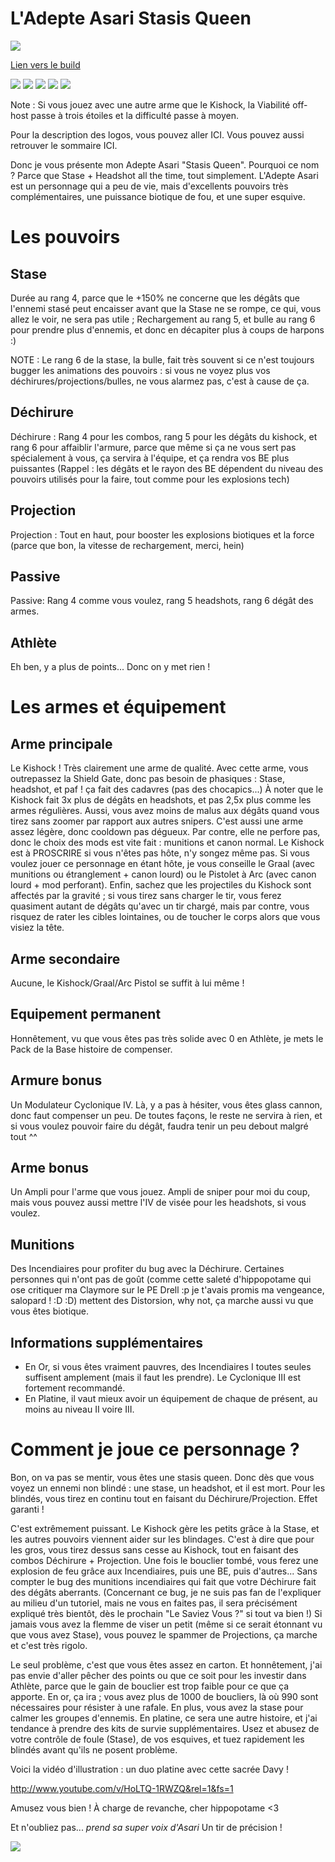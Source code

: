 L'Adepte Asari Stasis Queen
===========================


<img src="http://i.imgur.com/zR5YfiE.png" />

[Lien vers le build](http://kalence.drupalgardens.com/me3-builder#13!5601535!!24X55364!0F8A)


<img src="https://raw.githubusercontent.com/tst2005/me3master/static/img/logo1-or-et-platine.png" />
<img src="https://raw.githubusercontent.com/tst2005/me3master/static/img/logo2-0etoile.png" />
<img src="https://raw.githubusercontent.com/tst2005/me3master/static/img/logo3-orange.png" />
<img src="https://raw.githubusercontent.com/tst2005/me3master/static/img/logo4-3etoiles.png" />
<img src="https://raw.githubusercontent.com/tst2005/me3master/static/img/logo5-3etoiles.png" />

Note : Si vous jouez avec une autre arme que le Kishock, la Viabilité off-host passe à trois étoiles et la difficulté passe à moyen.

Pour la description des logos, vous pouvez aller ICI. Vous pouvez aussi retrouver le sommaire ICI.



Donc je vous présente mon Adepte Asari "Stasis Queen". Pourquoi ce nom ? Parce que Stase + Headshot all the time, tout simplement.
L'Adepte Asari est un personnage qui a peu de vie, mais d'excellents pouvoirs très complémentaires, une puissance biotique de fou, et une super esquive.

# Les pouvoirs

## Stase

Durée au rang 4, parce que le +150% ne concerne que les dégâts que l'ennemi stasé peut encaisser avant que la Stase ne se rompe, ce qui, vous allez le voir, ne sera pas utile ; Rechargement au rang 5, et bulle au rang 6 pour prendre plus d'ennemis, et donc en décapiter plus à coups de harpons :)

NOTE : Le rang 6 de la stase, la bulle, fait très souvent si ce n'est toujours bugger les animations des pouvoirs : si vous ne voyez plus vos déchirures/projections/bulles, ne vous alarmez pas, c'est à cause de ça.


## Déchirure

Déchirure : Rang 4 pour les combos, rang 5 pour les dégâts du kishock, et rang 6 pour affaiblir l'armure, parce que même si ça ne vous sert pas spécialement à vous, ça servira à l'équipe, et ça rendra vos BE plus puissantes
(Rappel : les dégâts et le rayon des BE dépendent du niveau des pouvoirs utilisés pour la faire, tout comme pour les explosions tech)


## Projection

Projection : Tout en haut, pour booster les explosions biotiques et la force (parce que bon, la vitesse de rechargement, merci, hein)

## Passive

Passive: Rang 4 comme vous voulez, rang 5 headshots, rang 6 dégât des armes.

## Athlète

Eh ben, y a plus de points... Donc on y met rien !


# Les armes et équipement

## Arme principale

Le Kishock ! Très clairement une arme de qualité. Avec cette arme, vous outrepassez la Shield Gate, donc pas besoin de phasiques : Stase, headshot, et paf ! ça fait des cadavres (pas des chocapics...) À noter que le Kishock fait 3x plus de dégâts en headshots, et pas 2,5x plus comme les armes régulières. Aussi, vous avez moins de malus aux dégâts quand vous tirez sans zoomer par rapport aux autres snipers. C'est aussi une arme assez légère, donc cooldown pas dégueux.
Par contre, elle ne perfore pas, donc le choix des mods est vite fait : munitions et canon normal.
Le Kishock est à PROSCRIRE si vous n'êtes pas hôte, n'y songez même pas. Si vous voulez jouer ce personnage en étant hôte, je vous conseille le Graal (avec munitions ou étranglement + canon lourd) ou le Pistolet à Arc (avec canon lourd + mod perforant).
Enfin, sachez que les projectiles du Kishock sont affectés par la gravité ; si vous tirez sans charger le tir, vous ferez quasiment autant de dégâts qu'avec un tir chargé, mais par contre, vous risquez de rater les cibles lointaines, ou de toucher le corps alors que vous visiez la tête.

## Arme secondaire

Aucune, le Kishock/Graal/Arc Pistol se suffit à lui même !

## Equipement permanent

Honnêtement, vu que vous êtes pas très solide avec 0 en Athlète, je mets le Pack de la Base histoire de compenser.

## Armure bonus

Un Modulateur Cyclonique IV. Là, y a pas à hésiter, vous êtes glass cannon, donc faut compenser un peu. De toutes façons, le reste ne servira à rien, et si vous voulez pouvoir faire du dégât, faudra tenir un peu debout malgré tout ^^


## Arme bonus

Un Ampli pour l'arme que vous jouez. Ampli de sniper pour moi du coup, mais vous pouvez aussi mettre l'IV de visée pour les headshots, si vous voulez.

## Munitions

Des Incendiaires pour profiter du bug avec la Déchirure. Certaines personnes qui n'ont pas de goût (comme cette saleté d'hippopotame qui ose critiquer ma Claymore sur le PE Drell :p je t'avais promis ma vengeance, salopard ! :D :D) mettent des Distorsion, why not, ça marche aussi vu que vous êtes biotique.

## Informations supplémentaires

 * En Or, si vous êtes vraiment pauvres, des Incendiaires I toutes seules suffisent amplement (mais il faut les prendre). Le Cyclonique III est fortement recommandé. 
 * En Platine, il vaut mieux avoir un équipement de chaque de présent, au moins au niveau II voire III. 


# Comment je joue ce personnage ?

Bon, on va pas se mentir, vous êtes une stasis queen. Donc dès que vous voyez un ennemi non blindé : une stase, un headshot, et il est mort. Pour les blindés, vous tirez en continu tout en faisant du Déchirure/Projection. Effet garanti !

C'est extrêmement puissant. Le Kishock gère les petits grâce à la Stase, et les autres pouvoirs viennent aider sur les blindages. C'est à dire que pour les gros, vous tirez dessus sans cesse au Kishock, tout en faisant des combos Déchirure + Projection. Une fois le bouclier tombé, vous ferez une explosion de feu grâce aux Incendiaires, puis une BE, puis d'autres... Sans compter le bug des munitions incendiaires qui fait que votre Déchirure fait des dégâts aberrants.
(Concernant ce bug, je ne suis pas fan de l'expliquer au milieu d'un tutoriel, mais ne vous en faites pas, il sera précisément expliqué très bientôt, dès le prochain "Le Saviez Vous ?" si tout va bien !)
Si jamais vous avez la flemme de viser un petit (même si ce serait étonnant vu que vous avez Stase), vous pouvez le spammer de Projections, ça marche et c'est très rigolo.

Le seul problème, c'est que vous êtes assez en carton. Et honnêtement, j'ai pas envie d'aller pêcher des points ou que ce soit pour les investir dans Athlète, parce que le gain de bouclier est trop faible pour ce que ça apporte. En or, ça ira ; vous avez plus de 1000 de boucliers, là où 990 sont nécessaires pour résister à une rafale. En plus, vous avez la stase pour calmer les groupes d'ennemis. En platine, ce sera une autre histoire, et j'ai tendance à prendre des kits de survie supplémentaires.
Usez et abusez de votre contrôle de foule (Stase), de vos esquives, et tuez rapidement les blindés avant qu'ils ne posent problème.

Voici la vidéo d'illustration : un duo platine avec cette sacrée Davy ! 

http://www.youtube.com/v/HoLTQ-1RWZQ&rel=1&fs=1

Amusez vous bien ! À charge de revanche, cher hippopotame <3

Et n'oubliez pas... *prend sa super voix d'Asari* Un tir de précision !

<img src="http://cdn.meme.am/instances/500x/21957564.jpg" />
